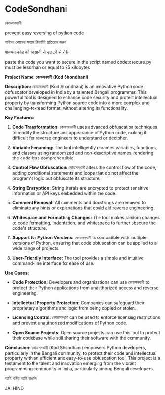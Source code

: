 # CodeSondhani
কোডসনধানী

prevent easy reversing of python code

পাইথন কোডের সহজে রিভার্সিং প্রতিরোধ করুন

पायथन कोड को आसानी से उलटने से रोकें


paste the code you want to secure in the script named codetosecure.py must be less than or equal to 25 kilobytes


**Project Name: কোডসনধানী (Kod Shondhani)**

**Description:**
কোডসনধানী (Kod Shondhani) is an innovative Python code obfuscator developed in India by a talented Bengali programmer. This powerful tool is designed to enhance code security and protect intellectual property by transforming Python source code into a more complex and challenging-to-read format, without altering its functionality.

**Key Features:**

1. **Code Transformation:** কোডসনধানী uses advanced obfuscation techniques to modify the structure and appearance of Python code, making it difficult for reverse engineers to understand or decipher.

2. **Variable Renaming:** The tool intelligently renames variables, functions, and classes using randomized and non-descriptive names, rendering the code less comprehensible.

3. **Control Flow Obfuscation:** কোডসনধানী alters the control flow of the code, adding conditional statements and loops that do not affect the program's logic but obfuscate its structure.

4. **String Encryption:** String literals are encrypted to protect sensitive information or API keys embedded within the code.

5. **Comment Removal:** All comments and docstrings are removed to eliminate any hints or explanations that could aid reverse engineering.

6. **Whitespace and Formatting Changes:** The tool makes random changes to code formatting, indentation, and whitespace to further obscure the code's structure.

7. **Support for Python Versions:** কোডসনধানী is compatible with multiple versions of Python, ensuring that code obfuscation can be applied to a wide range of projects.

8. **User-Friendly Interface:** The tool provides a simple and intuitive command-line interface for ease of use.

**Use Cases:**

- **Code Protection:** Developers and organizations can use কোডসনধানী to protect their Python applications from unauthorized access and reverse engineering.

- **Intellectual Property Protection:** Companies can safeguard their proprietary algorithms and logic from being copied or stolen.

- **Licensing Control:** কোডসনধানী can be used to enforce licensing restrictions and prevent unauthorized modifications of Python code.

- **Open Source Projects:** Open source projects can use this tool to protect their codebase while still sharing their software with the community.

**Conclusion:**
কোডসনধানী (Kod Shondhani) empowers Python developers, particularly in the Bengali community, to protect their code and intellectual property with an efficient and easy-to-use obfuscation tool. This project is a testament to the talent and innovation emerging from the vibrant programming community in India, particularly among Bengali developers.


আমি গর্বিত আমি বাঙালি

JAI HIND
